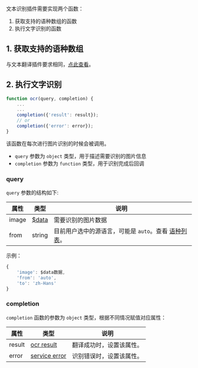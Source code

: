 文本识别插件需要实现两个函数：

1. 获取支持的语种数组的函数
2. 执行文字识别的函数

## 1. 获取支持的语种数组

与文本翻译插件要求相同，[点此查看](plugin/quickstart/translate.md)。

## 2. 执行文字识别

```javascript
function ocr(query, completion) {
    ...
    ...
    completion({'result': result});
    // or
    completion({'error': error});    
}
```

该函数在每次进行图片识别的时候会被调用。

* `query` 参数为 `object` 类型，用于描述需要识别的图片信息
* `completion` 参数为 `function` 类型，用于识别完成后回调

### query

`query` 参数的结构如下:

| 属性 | 类型 | 说明 |
| --- | --- | --- |
| image | [$data](plugin/api/data.md) | 需要识别的图片数据 |
| from | string | 目前用户选中的源语言，可能是 `auto`。查看 [语种列表](plugin/addtion/language.md)。 |

示例：

```javascript
{
    'image': $data数据,
    'from': 'auto',
    'to': 'zh-Hans'
}
```

### completion

`completion` 函数的参数为 `object` 类型，根据不同情况赋值对应属性：

| 属性 | 类型 | 说明 |
| --- | --- | --- |
| result | [ocr result](plugin/object/ocrresult.md) | 翻译成功时，设置该属性。 |
| error | [service error](plugin/object/serviceerror.md) | 识别错误时，设置该属性。 |

